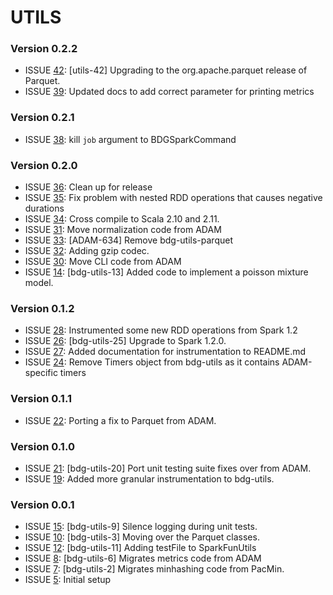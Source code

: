 # UTILS #

### Version 0.2.2 ###
* ISSUE [42](https://github.com/bigdatagenomics/bdg-utils/pull/42): [utils-42] Upgrading to the org.apache.parquet release of Parquet.
* ISSUE [39](https://github.com/bigdatagenomics/bdg-utils/pull/39): Updated docs to add correct parameter for printing metrics

### Version 0.2.1 ###
* ISSUE [38](https://github.com/bigdatagenomics/bdg-utils/pull/38): kill `job` argument to BDGSparkCommand

### Version 0.2.0 ###
* ISSUE [36](https://github.com/bigdatagenomics/bdg-utils/pull/36): Clean up for release
* ISSUE [35](https://github.com/bigdatagenomics/bdg-utils/pull/35): Fix problem with nested RDD operations that causes negative durations
* ISSUE [34](https://github.com/bigdatagenomics/bdg-utils/pull/34): Cross compile to Scala 2.10 and 2.11.
* ISSUE [31](https://github.com/bigdatagenomics/bdg-utils/pull/31): Move normalization code from ADAM
* ISSUE [33](https://github.com/bigdatagenomics/bdg-utils/pull/33): [ADAM-634] Remove bdg-utils-parquet
* ISSUE [32](https://github.com/bigdatagenomics/bdg-utils/pull/32): Adding gzip codec.
* ISSUE [30](https://github.com/bigdatagenomics/bdg-utils/pull/30): Move CLI code from ADAM
* ISSUE [14](https://github.com/bigdatagenomics/bdg-utils/pull/14): [bdg-utils-13] Added code to implement a poisson mixture model.

### Version 0.1.2 ###
* ISSUE [28](https://github.com/bigdatagenomics/bdg-utils/pull/28): Instrumented some new RDD operations from Spark 1.2
* ISSUE [26](https://github.com/bigdatagenomics/bdg-utils/pull/26): [bdg-utils-25] Upgrade to Spark 1.2.0.
* ISSUE [27](https://github.com/bigdatagenomics/bdg-utils/pull/27): Added documentation for instrumentation to README.md
* ISSUE [24](https://github.com/bigdatagenomics/bdg-utils/pull/24): Remove Timers object from bdg-utils as it contains ADAM-specific timers

### Version 0.1.1 ###
* ISSUE [22](https://github.com/bigdatagenomics/bdg-utils/pull/22): Porting a fix to Parquet from ADAM.

### Version 0.1.0 ###
* ISSUE [21](https://github.com/bigdatagenomics/bdg-utils/pull/21): [bdg-utils-20] Port unit testing suite fixes over from ADAM.
* ISSUE [19](https://github.com/bigdatagenomics/bdg-utils/pull/19): Added more granular instrumentation to bdg-utils.

### Version 0.0.1 ###
* ISSUE [15](https://github.com/bigdatagenomics/bdg-utils/pull/15): [bdg-utils-9] Silence logging during unit tests.
* ISSUE [10](https://github.com/bigdatagenomics/bdg-utils/pull/10): [bdg-utils-3] Moving over the Parquet classes.
* ISSUE [12](https://github.com/bigdatagenomics/bdg-utils/pull/12): [bdg-utils-11] Adding testFile to SparkFunUtils
* ISSUE [8](https://github.com/bigdatagenomics/bdg-utils/pull/8): [bdg-utils-6] Migrates metrics code from ADAM
* ISSUE [7](https://github.com/bigdatagenomics/bdg-utils/pull/7): [bdg-utils-2] Migrates minhashing code from PacMin.
* ISSUE [5](https://github.com/bigdatagenomics/bdg-utils/pull/5): Initial setup
